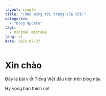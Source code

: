 ```yaml
---
layout: single
title: "Chào mừng tới trang của tôi!"
categories: 
  - "Blog Update"
tags:
  - minimal mistake
lang: vi
date: 2022-02-27
---
```


# Xin chào

Đây là bài viết Tiếng Việt đầu tiên trên blog này.

Hy vọng bạn thích nó!

